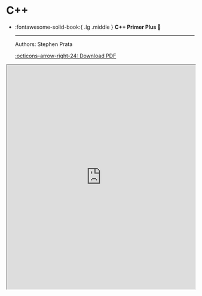 # C++

<div class="grid cards" markdown>

-   :fontawesome-solid-book:{ .lg .middle } __C++ Primer Plus 🎯__

    ---
    Authors: Stephen Prata

    [:octicons-arrow-right-24: <a href="https://zhjwpku.com/assets/pdf/books/C++.Primer.Plus.6th.Edition.Oct.2011.pdf" target="_blank"> Download PDF </a>](#)

</div>

<iframe src="https://zhjwpku.com/assets/pdf/books/C++.Primer.Plus.6th.Edition.Oct.2011.pdf" width="100%" height="600px"></iframe>